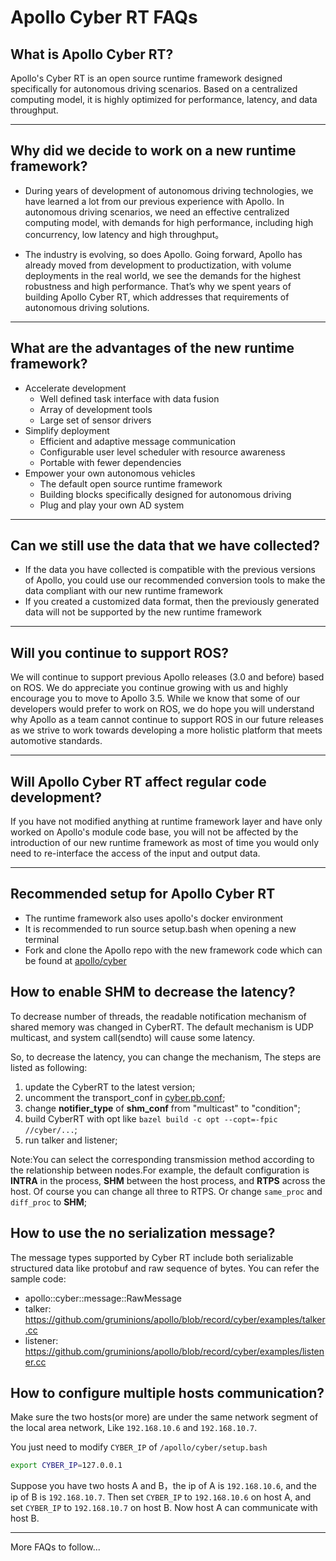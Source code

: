 # Apollo Cyber RT FAQs

## What is Apollo Cyber RT?

Apollo's Cyber RT is an open source runtime framework designed specifically for
autonomous driving scenarios. Based on a centralized computing model, it is
highly optimized for performance, latency, and data throughput.

---

## Why did we decide to work on a new runtime framework?

- During years of development of autonomous driving technologies, we have
  learned a lot from our previous experience with Apollo. In autonomous driving
  scenarios, we need an effective centralized computing model, with demands for
  high performance, including high concurrency, low latency and high
  throughput。

- The industry is evolving, so does Apollo. Going forward, Apollo has already
  moved from development to productization, with volume deployments in the real
  world, we see the demands for the highest robustness and high performance.
  That’s why we spent years of building Apollo Cyber RT, which addresses that
  requirements of autonomous driving solutions.

---

## What are the advantages of the new runtime framework?

- Accelerate development
  - Well defined task interface with data fusion
  - Array of development tools
  - Large set of sensor drivers
- Simplify deployment
  - Efficient and adaptive message communication
  - Configurable user level scheduler with resource awareness
  - Portable with fewer dependencies
- Empower your own autonomous vehicles
  - The default open source runtime framework
  - Building blocks specifically designed for autonomous driving
  - Plug and play your own AD system

---

## Can we still use the data that we have collected?

- If the data you have collected is compatible with the previous versions of
  Apollo, you could use our recommended conversion tools to make the data
  compliant with our new runtime framework
- If you created a customized data format, then the previously generated data
  will not be supported by the new runtime framework

---

## Will you continue to support ROS?

We will continue to support previous Apollo releases (3.0 and before) based on
ROS. We do appreciate you continue growing with us and highly encourage you to
move to Apollo 3.5. While we know that some of our developers would prefer to
work on ROS, we do hope you will understand why Apollo as a team cannot continue
to support ROS in our future releases as we strive to work towards developing a
more holistic platform that meets automotive standards.

---

## Will Apollo Cyber RT affect regular code development?

If you have not modified anything at runtime framework layer and have only
worked on Apollo's module code base, you will not be affected by the
introduction of our new runtime framework as most of time you would only need to
re-interface the access of the input and output data.

---

## Recommended setup for Apollo Cyber RT

- The runtime framework also uses apollo's docker environment
- It is recommended to run source setup.bash when opening a new terminal
- Fork and clone the Apollo repo with the new framework code which can be found
  at [apollo/cyber](../../cyber/)

## How to enable SHM to decrease the latency?

To decrease number of threads, the readable notification mechanism of shared
memory was changed in CyberRT. The default mechanism is UDP multicast, and
system call(sendto) will cause some latency.

So, to decrease the latency, you can change the mechanism, The steps are listed
as following:

1. update the CyberRT to the latest version;
2. uncomment the transport_conf in
   [cyber.pb.conf](../../cyber/conf/cyber.pb.conf);
3. change **notifier_type** of **shm_conf** from "multicast" to "condition";
4. build CyberRT with opt like `bazel build -c opt --copt=-fpic //cyber/...`;
5. run talker and listener;

Note:You can select the corresponding transmission method according to the
relationship between nodes.For example, the default configuration is **INTRA**
in the process, **SHM** between the host process, and **RTPS** across the host.
Of course you can change all three to RTPS. Or change `same_proc` and
`diff_proc` to **SHM**;

## How to use the no serialization message?

The message types supported by Cyber RT include both serializable structured
data like protobuf and raw sequence of bytes. You can refer the sample code:

- apollo::cyber::message::RawMessage
- talker:
  https://github.com/gruminions/apollo/blob/record/cyber/examples/talker.cc
- listener:
  https://github.com/gruminions/apollo/blob/record/cyber/examples/listener.cc

## How to configure multiple hosts communication?

Make sure the two hosts(or more) are under the same network segment of the local
area network, Like `192.168.10.6` and `192.168.10.7`.

You just need to modify `CYBER_IP` of `/apollo/cyber/setup.bash`

```bash
export CYBER_IP=127.0.0.1
```

Suppose you have two hosts A and B，the ip of A is `192.168.10.6`, and the ip of
B is `192.168.10.7`. Then set `CYBER_IP` to `192.168.10.6` on host A, and set
`CYBER_IP` to `192.168.10.7` on host B. Now host A can communicate with host B.

---

More FAQs to follow...
